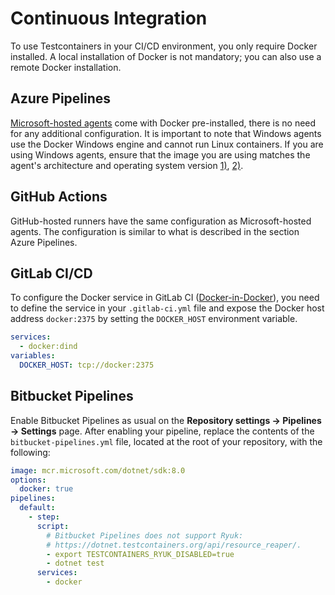 # Continuous Integration

To use Testcontainers in your CI/CD environment, you only require Docker installed. A local installation of Docker is not mandatory; you can also use a remote Docker installation.

## Azure Pipelines

[Microsoft-hosted agents](https://learn.microsoft.com/en-us/azure/devops/pipelines/agents/hosted?view=azure-devops) come with Docker pre-installed, there is no need for any additional configuration. It is important to note that Windows agents use the Docker Windows engine and cannot run Linux containers. If you are using Windows agents, ensure that the image you are using matches the agent's architecture and operating system version [1)](https://docs.docker.com/build/building/multi-platform/), [2)](https://learn.microsoft.com/en-us/virtualization/windowscontainers/deploy-containers/version-compatibility).

## GitHub Actions

GitHub-hosted runners have the same configuration as Microsoft-hosted agents. The configuration is similar to what is described in the section Azure Pipelines.

## GitLab CI/CD

To configure the Docker service in GitLab CI ([Docker-in-Docker](https://docs.gitlab.com/ee/ci/docker/using_docker_build.html#use-docker-in-docker)), you need to define the service in your `.gitlab-ci.yml` file and expose the Docker host address `docker:2375` by setting the `DOCKER_HOST` environment variable.

```yml title=".gitlab-ci.yml file"
services:
  - docker:dind
variables:
  DOCKER_HOST: tcp://docker:2375
```

## Bitbucket Pipelines

Enable Bitbucket Pipelines as usual on the **Repository settings → Pipelines → Settings** page. After enabling your pipeline, replace the contents of the `bitbucket-pipelines.yml` file, located at the root of your repository, with the following:

```yml title="bitbucket-pipelines.yml file"
image: mcr.microsoft.com/dotnet/sdk:8.0
options:
  docker: true
pipelines:
  default:
    - step:
      script:
        # Bitbucket Pipelines does not support Ryuk:
        # https://dotnet.testcontainers.org/api/resource_reaper/.
        - export TESTCONTAINERS_RYUK_DISABLED=true
        - dotnet test
      services:
        - docker
```